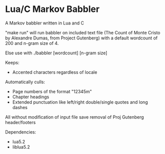 # Lua/C Markov Babbler

A Markov babbler written in Lua and C

"make run" will run babbler on included text file (The Count of Monte Cristo by Alexandre Dumas, from Project Gutenberg) with a default wordcount of 200 and n-gram size of 4.

Else use with ./babbler <filename> [wordcount] [n-gram size]

Keeps:
* Accented characters regardless of locale

Automatically culls:
* Page numbers of the format "12345m"
* Chapter headings
* Extended punctuation like left/right double/single quotes and long dashes

All without modification of input file save removal of Proj Gutenberg header/footers

Dependencies:
* lua5.2
* liblua5.2
